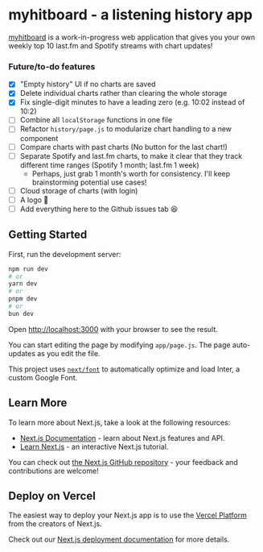 # myhitboard - a listening history app

[myhitboard](https://myhitboard.vercel.app) is a work-in-progress web application that gives you your own weekly top 10 last\.fm and Spotify streams with chart updates!

### Future/to-do features
 - [x] "Empty history" UI if no charts are saved
 - [x] Delete individual charts rather than clearing the whole storage
 - [x] Fix single-digit minutes to have a leading zero (e.g. 10:02 instead of 10:2)
 - [ ] Combine all `localStorage` functions in one file
 - [ ] Refactor `history/page.js` to modularize chart handling to a new component
 - [ ] Compare charts with past charts (No button for the last chart!)
 - [ ] Separate Spotify and last\.fm charts, to make it clear that they track different time ranges (Spotify 1 month; last\.fm 1 week)
    - Perhaps, just grab 1 month's worth for consistency. I'll keep brainstorming potential use cases!
 - [ ] Cloud storage of charts (with login)
 - [ ] A logo 🙊
 - [ ] Add everything here to the Github issues tab 😆

## Getting Started

First, run the development server:

```bash
npm run dev
# or
yarn dev
# or
pnpm dev
# or
bun dev
```

Open [http://localhost:3000](http://localhost:3000) with your browser to see the result.

You can start editing the page by modifying `app/page.js`. The page auto-updates as you edit the file.

This project uses [`next/font`](https://nextjs.org/docs/basic-features/font-optimization) to automatically optimize and load Inter, a custom Google Font.

## Learn More

To learn more about Next.js, take a look at the following resources:

- [Next.js Documentation](https://nextjs.org/docs) - learn about Next.js features and API.
- [Learn Next.js](https://nextjs.org/learn) - an interactive Next.js tutorial.

You can check out [the Next.js GitHub repository](https://github.com/vercel/next.js/) - your feedback and contributions are welcome!

## Deploy on Vercel

The easiest way to deploy your Next.js app is to use the [Vercel Platform](https://vercel.com/new?utm_medium=default-template&filter=next.js&utm_source=create-next-app&utm_campaign=create-next-app-readme) from the creators of Next.js.

Check out our [Next.js deployment documentation](https://nextjs.org/docs/deployment) for more details.
